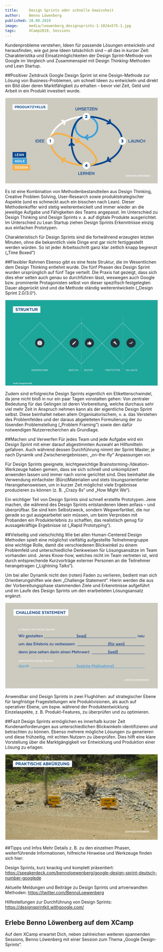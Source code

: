 ```yaml
---
title:     Design Sprints oder schnelle Gewissheit
author:    Benno Löwenberg
published: 28.08.2019
image:     media/loewenberg_designsprints-1-1024x575-1.jpg
tags:      XCamp2019, Sessions
---
```


Kundenprobleme verstehen, Ideen für passende Lösungen entwickeln und herausfinden, wie gut jene Ideen tatsächlich sind – all das in kurzer Zeit: Charakteristika und Einsatzmöglichkeiten der Design Sprint-Methode von Google im Vergleich und Zusammenspiel mit Design Thinking-Methoden und Lean Startup.

##Positiver Zeitdruck
Google Design Sprint ist eine Design-Methode zur Lösung von Business-Problemen, um schnell Ideen zu entwickeln und direkt ein Bild über deren Marktfähigkeit zu erhalten – bevor viel Zeit, Geld und Arbeit in ein Produkt investiert wurde.

![Designsprints](loewenberg_designsprints-1-1024x575-1.jpg)

Es ist eine Kombination von Methodenbestandteilen aus Design Thinking, Creative Problem Solving, User-Research sowie produktstrategischer Aspekte (und es schmeckt auch ein bisschen nach Lean). Dieser Methodenkoffer wird stetig weiterentwickelt und immer wieder an die jeweilige Aufgabe und Fähigkeiten des Teams angepasst. Im Unterschied zu Design Thinking sind Design Sprints v. a. auf digitale Produkte ausgerichtet. Im Unterschied zu Lean Startup ziehen Design Sprints Erkenntnisse einzig aus einfachen Prototypen.

Charakteristisch für Design Sprints sind die fortwährend erzeugten letzten Minuten, ohne die bekanntlich viele Dinge erst gar nicht fertiggestellt werden würden. So ist jeder Arbeitsschritt ganz klar zeitlich knapp begrenzt („Time Boxed“)

##Flexibler Rahmen
Ebenso gibt es eine feste Struktur, die im Wesentlichen dem Design Thinking entlehnt wurde. Die fünf Phasen des Design Sprint wurden ursprünglich auf fünf Tage verteilt. Die Praxis hat gezeigt, dass sich dies eher selten auch genau so durchführen lässt, weswegen auch Google bzw. prominente Protagonisten selbst von dieser spezifisch festgelegten Dauer abgerückt sind und die Methode ständig weiterentwickeln („Design Sprint 2.0/3.0“).

![Designsprints](loewenberg_designsprints-2-1024x575-1-1024x575.jpg) 

Zudem sind erfolgreiche Design Sprints eigentlich ein Etikettenschwindel, da jene nicht bloß in nur ein paar Tagen vonstatten gehen: Von zentraler Bedeutung für das Gelingen ist deren Vorbereitung, welche durchaus sehr viel mehr Zeit in Anspruch nehmen kann als der eigentliche Design Sprint selbst. Diese beinhaltet neben allem Organisatorischem, v. a. das Verstehen des Problemfeldes und der daraus abgeleiteten Formulierung der zu lösenden Problemstellung („Problem Framing“) sowie den dafür notwendigen Nutzerrecherchen als Grundlage.

##Machen und Verwerfen
Für jedes Team und jede Aufgabe wird ein Design Sprint mit einer darauf abgestimmten Auswahl an Hilfsmitteln gefahren. Auch während dessen Durchführung nimmt der Sprint Master, je nach Dynamik und Zwischenergebnissen, „on-the-fly“ Anpassungen vor.

Für Design Sprints geeignete, leichtgewichtige Brainstorming-/Ideation-Werkzeuge haben gemein, dass sie sich schnell und unkompliziert anwenden lassen und immer nach vorne gerichtet sind. Dies beinhaltet die Verwendung einfachster (Büro)Materialien und stets lösungsorientierter Herangehensweisen, um in kurzer Zeit möglichst viele Ergebnisse produzieren zu können (z. B. „Crazy 8s“ und „How Might We“).

Ein wichtiger Teil von Design Sprints sind schnell erstellte Prototypen. Jene machen, die während des Design Sprints entstandenen Ideen anfass – und überprüfbar. Sie sind kein Selbstzweck, sondern Wegwerfartikel, die nur gerade so gut ausgearbeitet sein müssen, um beim Verproben mit Probanden ein Produkterlebnis zu schaffen, das realistisch genug für aussagekräftige Ergebnisse ist („Rapid Prototyping“).

##Vielseitig und vielschichtig
Wie bei allen Human-Centered Design Methoden spielt eine möglichst vielfältig aufgestellte Teilnehmergruppe eine wichtige Rolle, damit die verschiedenen Blickwinkel zu einem Problemfeld und unterschiedliche Denkweisen für Lösungsansätze im Team vorhanden sind. Jenes Know-how, welches nicht im Team vertreten ist, wird durch entsprechende Kurzvorträge externer Personen an die Teilnehmer herangetragen („Lightning Talks“).

Um bei aller Dynamik nicht den (roten) Faden zu verlieren, bedient man sich Orientierungshilfen wie dem „Challenge Statement“. Hierin werden die aus der Vorbereitungsphase stammenden Ziele und Erkenntnisse aufgeführt und im Laufe des Design Sprints um den erarbeiteten Lösungsansatz ergänzt.

![Designsprints](loewenberg_designsprints-3-1024x575-1-1024x575.jpg)

Anwendbar sind Design Sprints in zwei Flughöhen: auf strategischer Ebene für langfristige Fragestellungen wie Produktvisionen, als auch auf operativer Ebene, um bspw. während der Produktentwicklung Einzelaspekte, z. B. Produkt-Features, zu überprüfen und zu optimieren.

##Fazit
Design Sprints ermöglichen es innerhalb kurzer Zeit Kundenanforderungen aus unterschiedlichen Blickwinkeln identifizieren und betrachten zu können. Ebenso mehrere mögliche Lösungen zu generieren und diese frühzeitig, mit echten Nutzern zu überprüfen. Dies hilft eine klare Vorstellung über die Marktgängigkeit vor Entwicklung und Produktion einer Lösung zu erlagen.

![Designsprints](loewenberg_designsprints-4-1024x575-1-1024x575.jpg)

##Tipps und Infos
Mehr Details z. B. zu den einzelnen Phasen, weiterführende Informationen, hilfreiche Hinweise und Werkzeuge finden sich hier:

Design Sprints, kurz knackig und komplett präsentiert: https://speakerdeck.com/bennoloewenberg/google-design-sprint-deutsch-number-googlede

Aktuelle Meldungen und Beiträge zu Design Sprints und artverwandten Methoden: https://twitter.com/BennoLoewenberg

Hilfestellungen zur Durchführung von Design Sprints: https://designsprintkit.withgoogle.com/

## Erlebe Benno Löwenberg auf dem XCamp
Auf dem XCamp erwartet Dich, neben zahlreichen weiteren spannenden Sessions, Benno Löwenberg mit einer Session zum Thema „Google Design-Sprints“.

